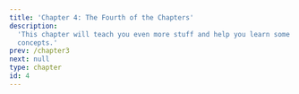 ```yaml
---
title: 'Chapter 4: The Fourth of the Chapters'
description:
  'This chapter will teach you even more stuff and help you learn some new
  concepts.'
prev: /chapter3
next: null
type: chapter
id: 4
---
```

